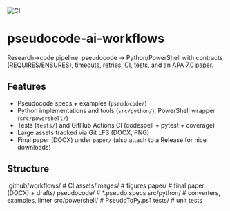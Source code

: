 ![CI](https://github.com/dboles99/pseudocode-ai-workflows/actions/workflows/pseudocode-ci.yml/badge.svg)

# pseudocode-ai-workflows

Research->code pipeline: pseudocode -> Python/PowerShell with contracts (REQUIRES/ENSURES), timeouts, retries, CI, tests, and an APA 7.0 paper.

## Features
- Pseudocode specs + examples (`pseudocode/`)
- Python implementations and tools (`src/python/`), PowerShell wrapper (`src/powershell/`)
- Tests (`tests/`) and GitHub Actions CI (codespell + pytest + coverage)
- Large assets tracked via Git LFS (DOCX, PNG)
- Final paper (DOCX) under `paper/` (also attach to a Release for nice downloads)

## Structure
.github/workflows/ # CI
assets/images/ # figures
paper/ # final paper (DOCX) + drafts/
pseudocode/ # *.pseudo specs
src/python/ # converters, examples, linter
src/powershell/ # PseudoToPy.ps1
tests/ # unit tests

